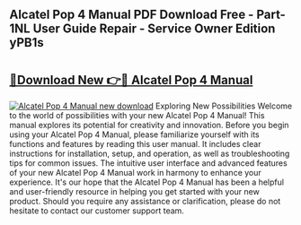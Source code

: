 ## Alcatel Pop 4 Manual PDF Download Free - Part-1NL User Guide Repair - Service Owner Edition yPB1s

# <h2><a href="http://cf10220.oget.top/?id=Alcatel+Pop+4+Manual">🔗Download New 👉🔴 Alcatel Pop 4 Manual</a></h2>

[![Alcatel Pop 4 Manual new download](https://i.imgur.com/5g1atiW.png)](http://cf10220.oget.top/?id=Alcatel+Pop+4+Manual)
Exploring New Possibilities Welcome to the world of possibilities with your new Alcatel Pop 4 Manual! This manual explores its potential for creativity and innovation. Before you begin using your Alcatel Pop 4 Manual, please familiarize yourself with its functions and features by reading this user manual. It includes clear instructions for installation, setup, and operation, as well as troubleshooting tips for common issues. The intuitive user interface and advanced features of your new Alcatel Pop 4 Manual work in harmony to enhance your experience. It's our hope that the Alcatel Pop 4 Manual has been a helpful and user-friendly resource in helping you get started with your new product. Should you require any assistance or clarification, please do not hesitate to contact our customer support team.
